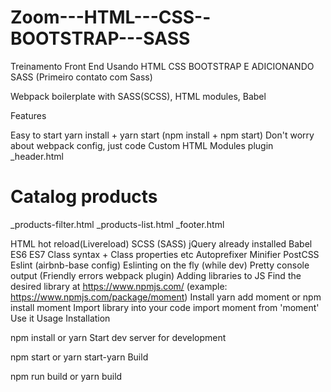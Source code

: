 # Zoom---HTML---CSS--BOOTSTRAP---SASS

Treinamento Front End Usando HTML CSS BOOTSTRAP E ADICIONANDO SASS (Primeiro contato com Sass)

Webpack boilerplate with SASS(SCSS), HTML modules, Babel

Features

Easy to start yarn install + yarn start (npm install + npm start)
Don't worry about webpack config, just code
Custom HTML Modules plugin
        <!DOCTYPE html>
        <html>
        <head>
            <title>Example doc</title>
        </head>
        <body>
            <include>_header.html</include>
            <h1>Catalog products</h1>
            <include>_products-filter.html</include>
            <include>_products-list.html</include>
            <include>_footer.html</include>
        </body>
        </html>
        
HTML hot reload(Livereload)
SCSS (SASS)
jQuery already installed
Babel
ES6
ES7
Class syntax + Class properties
etc
Autoprefixer
Minifier
PostCSS
Eslint (airbnb-base config)
Eslinting on the fly (while dev)
Pretty console output (Friendly errors webpack plugin)
Adding libraries to JS
Find the desired library at https://www.npmjs.com/ (example: https://www.npmjs.com/package/moment)
Install yarn add moment or npm install moment
Import library into your code import moment from 'moment'
Use it
Usage
Installation

npm install
or
yarn
Start dev server for development

npm start
or 
yarn start-yarn
Build

npm run build
or
yarn build
